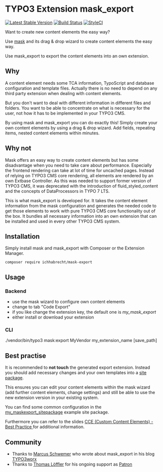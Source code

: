 # TYPO3 Extension mask_export

[![Latest Stable Version](https://img.shields.io/packagist/v/ichhabrecht/mask-export.svg)](https://packagist.org/packages/ichhabrecht/mask-export)
[![Build Status](https://img.shields.io/travis/IchHabRecht/mask_export/main.svg)](https://travis-ci.org/IchHabRecht/mask_export)
[![StyleCI](https://styleci.io/repos/63010277/shield?branch=main)](https://styleci.io/repos/63010277)

Want to create new content elements the easy way?

Use [mask](http://mask.webprofil.at) and its drag & drop wizard to create content elements the easy way.

Use mask_export to export the content elements into an own extension.

## Why

A content element needs some TCA information, TypoScript and database configuration and template files.
Actually there is no need to depend on any third party extension when dealing with content elements.

But you don't want to deal with different information in different files and folders.
You want to be able to concentrate on what is necessary for the user, not how it has to be implemented in your TYPO3 CMS.

By using mask and mask_export you can do exactly this! Simply create your own content elements by using a drag & drop wizard.
Add fields, repeating items, nested content elements within minutes.

## Why not

Mask offers an easy way to create content elements but has some disadvantage when you need to take care about performance.
Especially the frontend rendering can take at lot of time for uncached pages.
Instead of relying on TYPO3 CMS core rendering, all elements are rendered by an own Extbase Controller.
As this was needed to support former version of TYPO3 CMS, it was deprecated with the introduction of fluid_styled_content and the concepts of DataProcessors in TYPO 7 LTS.

This is what mask_export is developed for. It takes the content element information from the mask configuration and generates the needed
code to get those elements to work with pure TYPO3 CMS core functionality out of the box.
It bundles all necessary information into an own extension that can be installed and used in every other TYPO3 CMS system.

## Installation

Simply install mask and mask_export with Composer or the Extension Manager.

`composer require ichhabrecht/mask-export`

## Usage

### Backend
- use the mask wizard to configure own content elements
- change to tab "Code Export"
- if you like change the extension key, the default one is *my_mask_export*
- either install or download your extension

### CLI
./vendor/bin/typo3 mask:export MyVendor my_extension_name [save_path]

## Best practise

It is recommended to **not touch** the generated export extension.
Instead you should add necessary changes and your own templates into a [site package](https://sitepackagebuilder.com/).

This ensures you can edit your content elements within the mask wizard (add further content elements, change settings)
and still be able to use the new extension version in your existing system.

You can find some common configuration in the [my_maskexport_sitepackage](https://github.com/IchHabRecht/my_maskexport_sitepackage)
example site package.

Furthermore you can refer to the slides [CCE (Custom Content Elements) - Best Practice ](https://de.slideshare.net/cpsitgmbh/cce-custom-content-elements-best-practice)
for additional information.

## Community

- Thanks to [Marcus Schwemer](https://twitter.com/MarcusSchwemer) who wrote about mask_export in his blog [TYPO3worx](https://typo3worx.eu/2018/03/eight-typo3-extensions-making-developers-happy/)
- Thanks to [Thomas Löffler](https://spooner-web.de) for his ongoing support as [Patron](https://www.patreon.com/IchHabRecht)
